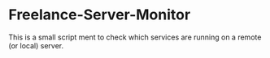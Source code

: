 # Freelance-Server-Monitor

This is a small script ment to check which services are running on a remote (or local) server. 
